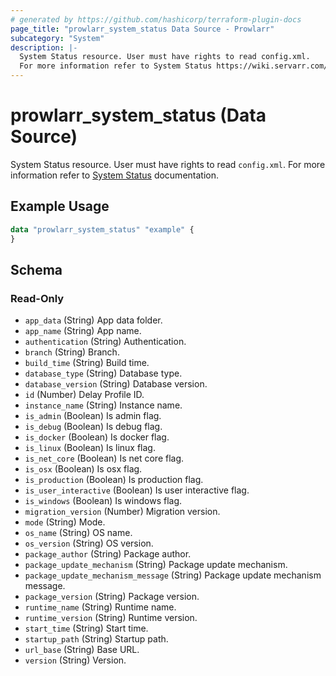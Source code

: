 ```yaml
---
# generated by https://github.com/hashicorp/terraform-plugin-docs
page_title: "prowlarr_system_status Data Source - Prowlarr"
subcategory: "System"
description: |-
  System Status resource. User must have rights to read config.xml.
  For more information refer to System Status https://wiki.servarr.com/prowlarr/system#status documentation.
---
```


# prowlarr_system_status (Data Source)

<!-- subcategory:System -->
System Status resource. User must have rights to read `config.xml`.
For more information refer to [System Status](https://wiki.servarr.com/prowlarr/system#status) documentation.

## Example Usage

```terraform
data "prowlarr_system_status" "example" {
}
```

<!-- schema generated by tfplugindocs -->
## Schema

### Read-Only

- `app_data` (String) App data folder.
- `app_name` (String) App name.
- `authentication` (String) Authentication.
- `branch` (String) Branch.
- `build_time` (String) Build time.
- `database_type` (String) Database type.
- `database_version` (String) Database version.
- `id` (Number) Delay Profile ID.
- `instance_name` (String) Instance name.
- `is_admin` (Boolean) Is admin flag.
- `is_debug` (Boolean) Is debug flag.
- `is_docker` (Boolean) Is docker flag.
- `is_linux` (Boolean) Is linux flag.
- `is_net_core` (Boolean) Is net core flag.
- `is_osx` (Boolean) Is osx flag.
- `is_production` (Boolean) Is production flag.
- `is_user_interactive` (Boolean) Is user interactive flag.
- `is_windows` (Boolean) Is windows flag.
- `migration_version` (Number) Migration version.
- `mode` (String) Mode.
- `os_name` (String) OS name.
- `os_version` (String) OS version.
- `package_author` (String) Package author.
- `package_update_mechanism` (String) Package update mechanism.
- `package_update_mechanism_message` (String) Package update mechanism message.
- `package_version` (String) Package version.
- `runtime_name` (String) Runtime name.
- `runtime_version` (String) Runtime version.
- `start_time` (String) Start time.
- `startup_path` (String) Startup path.
- `url_base` (String) Base URL.
- `version` (String) Version.
